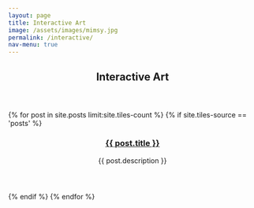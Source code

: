 ```yaml
---
layout: page
title: Interactive Art
image: /assets/images/mimsy.jpg
permalink: /interactive/
nav-menu: true
---
```


<!-- Main -->
<div id="main" class="alt">

<!-- One -->
<section id="one">
	<div class="inner">
		<header class="major">
			<h1>Interactive Art</h1>
		</header>
	</div>
</section>

<section id="two" class="tiles">
  {% for post in site.posts limit:site.tiles-count %}
  {% if site.tiles-source == 'posts' %}
  <article>
    <span class="image">
      <img src="{{ post.image }}" alt="" />
    </span>
    <header class="major">
      <h3><a href="{{ post.url  | relative_url }}" class="link">{{ post.title }}</a></h3>
      <p>{{ post.description }}</p>
    </header>
  </article>
  {% endif %}
  {% endfor %}